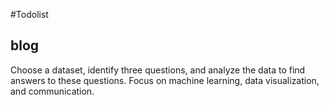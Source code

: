#Todolist
## blog
Choose a dataset, identify three questions, and analyze the data to find answers to these questions. Focus on machine learning, data visualization, and communication.
##
